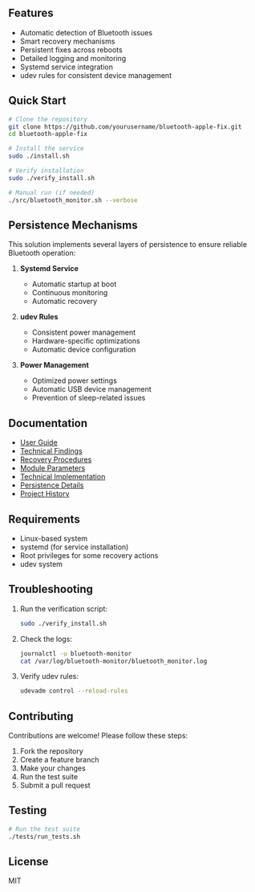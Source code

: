 ## Features
- Automatic detection of Bluetooth issues
- Smart recovery mechanisms
- Persistent fixes across reboots
- Detailed logging and monitoring
- Systemd service integration
- udev rules for consistent device management

## Quick Start
```bash
# Clone the repository
git clone https://github.com/yourusername/bluetooth-apple-fix.git
cd bluetooth-apple-fix

# Install the service
sudo ./install.sh

# Verify installation
sudo ./verify_install.sh

# Manual run (if needed)
./src/bluetooth_monitor.sh --verbose
```

## Persistence Mechanisms
This solution implements several layers of persistence to ensure reliable Bluetooth operation:

1. **Systemd Service**
   - Automatic startup at boot
   - Continuous monitoring
   - Automatic recovery

2. **udev Rules**
   - Consistent power management
   - Hardware-specific optimizations
   - Automatic device configuration

3. **Power Management**
   - Optimized power settings
   - Automatic USB device management
   - Prevention of sleep-related issues

## Documentation
- [User Guide](docs/user/usage.md)
- [Technical Findings](docs/technical/technical-findings.md)
- [Recovery Procedures](docs/technical/recovery-procedure.md)
- [Module Parameters](docs/user/module-parameters.md)
- [Technical Implementation](docs/technical/implementation.md)
- [Persistence Details](docs/technical/persistence.md)
- [Project History](docs/development/project-history.md)

## Requirements
- Linux-based system
- systemd (for service installation)
- Root privileges for some recovery actions
- udev system

## Troubleshooting
1. Run the verification script:
   ```bash
   sudo ./verify_install.sh
   ```
2. Check the logs:
   ```bash
   journalctl -u bluetooth-monitor
   cat /var/log/bluetooth-monitor/bluetooth_monitor.log
   ```
3. Verify udev rules:
   ```bash
   udevadm control --reload-rules
   ```

## Contributing
Contributions are welcome! Please follow these steps:

1. Fork the repository
2. Create a feature branch
3. Make your changes
4. Run the test suite
5. Submit a pull request

## Testing
```bash
# Run the test suite
./tests/run_tests.sh
```

## License
MIT
